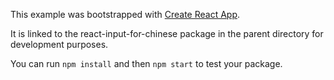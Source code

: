 This example was bootstrapped with [Create React App](https://github.com/facebook/create-react-app).

It is linked to the react-input-for-chinese package in the parent directory for development purposes.

You can run `npm install` and then `npm start` to test your package.
